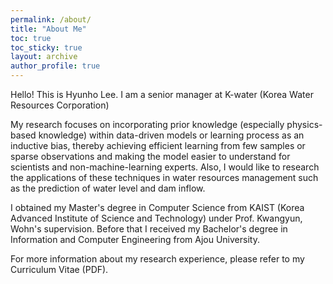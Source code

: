 ```yaml
---
permalink: /about/
title: "About Me"
toc: true
toc_sticky: true
layout: archive
author_profile: true
---
```


Hello! This is Hyunho Lee. I am a senior manager at K-water (Korea Water Resources Corporation)
<!-- first-year PhD student in Computer Science at the University of Minnesota and a member of Knowledge Computing Lab, advised by Prof. Yao-Yi Chiang. -->

My research focuses on incorporating prior knowledge (especially physics-based knowledge) within data-driven models or learning process as an inductive bias, thereby achieving efficient learning from few samples or sparse observations and making the model easier to understand for scientists and non-machine-learning experts. Also, I would like to research the applications of these techniques in water resources management such as the prediction of water level and dam inflow. 

I obtained my Master's degree in Computer Science from KAIST (Korea Advanced Institute of Science and Technology) under Prof. Kwangyun, Wohn's supervision. Before that I received my Bachelor's degree in Information and Computer Engineering from Ajou University.

For more information about my research experience, please refer to my Curriculum Vitae (PDF).
